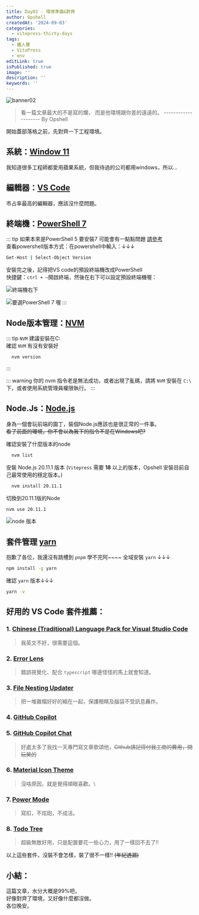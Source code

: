 ```yaml
---
title: Day02 - 環境準備&對齊
author: Opshell
createdAt: '2024-09-03'
categories:
  - vitepress-thirty-days
tags:
  - 鐵人賽
  - VitePress
  - env
editLink: true
isPublished: true
image: ''
description: ''
keywords: ''
---
```

![banner02](https://ithelp.ithome.com.tw/upload/images/20240903/20109918kYKzX3th25.png)
> 看一篇文章最大的不是寫的爛，
> 而是他環境跟你差的遠遠的。
> -------------------- By Opshell

開始蓋部落格之前，先對齊一下工程環境。

## 系統：[Window 11](https://www.microsoft.com/zh-tw/software-download/windows11)
我知道很多工程師都愛用蘋果系統，但我待過的公司都用windows，所以...

## 編輯器：[VS Code](https://code.visualstudio.com/)
市占率最高的編輯器，應該沒什麼問題。

## 終端機：[PowerShell 7](https://docs.microsoft.com/zh-tw/powershell/scripting/install/installing-powershell-on-windows?view=powershell-7.2)
::: tip
  如果本來是PowerShell 5 要安裝7 可能會有一點點問題 [請參考](https://docs.microsoft.com/zh-tw/powershell/scripting/whats-new/migrating-from-windows-powershell-51-to-powershell-7?view=powershell-7.2)<br />
  查看powershell版本方式：在powershell中輸入：↓↓↓

  ```sh
  Get-Host | Select-Object Version
  ```
  安裝完之後，記得把VS code的預設終端機改成PowerShell <br />
  快捷鍵：`ctrl + ~`開啟終端，然後在右下可以設定預設終端機喔：

  ![終端機右下](https://ithelp.ithome.com.tw/upload/images/20220902/20109918JMnbcVDkih.png)

  ![要選PowerShell 7 喔](https://ithelp.ithome.com.tw/upload/images/20220902/20109918wzqmchpUJ1.png)
:::

## Node版本管理：[NVM](https://github.com/coreybutler/nvm-windows)
::: tip
  `NVM` 建議安裝在C:\
  確認 `NVM` 有沒有安裝好
  ```sh
    nvm version
  ```
:::

::: warning
  你的 nvm 指令老是無法成功，或者出現了亂碼，請將 `NVM` 安裝在 `C:\` 下，或者使用系統管理員權限執行。
:::

## Node.Js：[Node.js](https://nodejs.org/zh-tw/)
身為一個會玩前端的園丁，裝個Node.js應該也是很正常的一件事。<br />
~~看了前面的環境，你不會以為我下的指令不是在Windows吧?~~<br />

確認安裝了什麼版本的node
```sh
  nvm list
```

安裝 Node.js 20.11.1 版本 (`Vitepress` 需要 **18** 以上的版本，Opshell 安裝目前自己最常使用的穩定版本。)
```sh
  nvm install 20.11.1
```

切換到20.11.1版的Node
```sh
nvm use 20.11.1
```
![node 版本](https://ithelp.ithome.com.tw/upload/images/20220902/20109918ZmCyzv0gIl.png)

## 套件管理 [yarn](https://ithelp.ithome.com.tw/articles/10191745)
抱歉了各位，我還沒有跳槽到 `pnpm` 學不完阿~~~~
全域安裝 `yarn` ↓↓↓
```sh
npm install -g yarn
```

確認 `yarn` 版本↓↓↓
```sh
yarn -v
```

## 好用的 VS Code 套件推薦：
### 1. [Chinese (Traditional) Language Pack for Visual Studio Code](https://marketplace.visualstudio.com/items?itemName=MS-CEINTL.vscode-language-pack-zh-hant)
> 我英文不好，很需要這個。
### 2. [Error Lens](https://marketplace.visualstudio.com/items?itemName=usernamehw.errorlens)
> 錯誤視覺化、配合 `typescript` 哪邊怪怪的馬上就會知道。
### 3. [File Nesting Updater](https://marketplace.visualstudio.com/items?itemName=antfu.file-nesting)
> 把一堆雜檔好好的縮在一起，保護眼睛及腦袋不受訊息轟炸。
### 4. [GitHub Copilot](https://marketplace.visualstudio.com/items?itemName=GitHub.copilot)
### 5. [GitHub Copilot Chat](https://marketplace.visualstudio.com/items?itemName=GitHub.copilot-chat)
> 好處太多了我找一天專門寫文章歌頌他，~~Github請記得付我工商的費用，開玩笑的~~
### 6. [Material Icon Theme](https://marketplace.visualstudio.com/items?itemName=PKief.material-icon-theme)
> 沒啥原因，就是覺得順眼喜歡。\
### 7. [Power Mode](https://marketplace.visualstudio.com/items?itemName=hoovercj.vscode-power-mode)
> 寫扣，不炫砲，不成活。
### 8. [Todo Tree](https://marketplace.visualstudio.com/items?itemName=Gruntfuggly.todo-tree)
> 超級無敵好用，只是配置要花一些心力，用了一樣回不去了!!

以上這些套件，沒裝不會怎樣，裝了很不一樣!! ~~(年紀透漏)~~

## 小結：
這篇文章，水分大概是99%吧，<br />
好像對齊了環境，又好像什麼都沒做。<br />
各位晚安。
